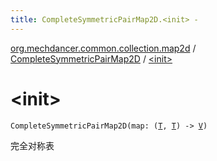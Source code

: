 ```yaml
---
title: CompleteSymmetricPairMap2D.<init> - 
---
```


[org.mechdancer.common.collection.map2d](../index.html) / [CompleteSymmetricPairMap2D](index.html) / [&lt;init&gt;](./-init-.html)

# &lt;init&gt;

`CompleteSymmetricPairMap2D(map: (`[`T`](index.html#T)`, `[`T`](index.html#T)`) -> `[`V`](index.html#V)`)`

完全对称表

